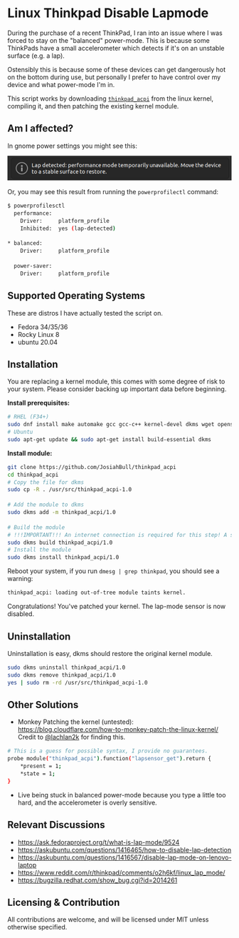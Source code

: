 # Linux Thinkpad Disable Lapmode

During the purchase of a recent ThinkPad, I ran into an issue where I was forced to stay on the "balanced" power-mode. This is because some ThinkPads have a small accelerometer which detects if it's on an unstable surface (e.g. a lap).

Ostensibly this is because some of these devices can get dangerously hot on the bottom during use, but personally I prefer to have control over my device and what power-mode I'm in.


This script works by downloading [`thinkpad_acpi`](https://github.com/torvalds/linux/blob/master/drivers/platform/x86/thinkpad_acpi.c) from the linux kernel, compiling it, and then patching the existing kernel module.


## Am I affected?
In gnome power settings you might see this:

<img src="./example-img.png" alt="screenshot of an output demonstrating lapmode enabled"/>

Or, you may see this result from running the `powerprofilectl` command:
```bash
$ powerprofilesctl
  performance:
    Driver:     platform_profile
    Inhibited:  yes (lap-detected)

* balanced:
    Driver:     platform_profile

  power-saver:
    Driver:     platform_profile

```

## Supported Operating Systems
These are distros I have actually tested the script on.
- Fedora 34/35/36
- Rocky Linux 8
- ubuntu 20.04

## Installation

You are replacing a kernel module, this comes with some degree of risk to your system. Please consider backing up important data before beginning.

**Install prerequisites:**
```bash
# RHEL (F34+)
sudo dnf install make automake gcc gcc-c++ kernel-devel dkms wget openssl
# Ubuntu
sudo apt-get update && sudo apt-get install build-essential dkms
```

**Install module:**
```bash
git clone https://github.com/JosiahBull/thinkpad_acpi
cd thinkpad_acpi
# Copy the file for dkms
sudo cp -R . /usr/src/thinkpad_acpi-1.0

# Add the module to dkms
sudo dkms add -m thinkpad_acpi/1.0

# Build the module
# !!!IMPORTANT!!! An internet connection is required for this step! A script will automatically download and patch files from the linux kernel. See scripts/download.sh for more information.
sudo dkms build thinkpad_acpi/1.0
# Install the module
sudo dkms install thinkpad_acpi/1.0
```

Reboot your system, if you run `dmesg | grep thinkpad`, you should see a warning:
```bash
thinkpad_acpi: loading out-of-tree module taints kernel.
```

Congratulations! You've patched your kernel. The lap-mode sensor is now disabled.

## Uninstallation
Uninstallation is easy, dkms should restore the original kernel module.

```bash
sudo dkms uninstall thinkpad_acpi/1.0
sudo dkms remove thinkpad_acpi/1.0
yes | sudo rm -rd /usr/src/thinkpad_acpi-1.0
```

## Other Solutions

- Monkey Patching the kernel (untested): https://blog.cloudflare.com/how-to-monkey-patch-the-linux-kernel/ Credit to [@lachlan2k](https://github.com/lachlan2k) for finding this.
```bash
# This is a guess for possible syntax, I provide no guarantees.
probe module("thinkpad_acpi").function("lapsensor_get").return {
    *present = 1;
    *state = 1;
}
```
- Live being stuck in balanced power-mode because you type a little too hard, and the accelerometer is overly sensitive.

## Relevant Discussions

- https://ask.fedoraproject.org/t/what-is-lap-mode/9524
- https://askubuntu.com/questions/1416465/how-to-disable-lap-detection
- https://askubuntu.com/questions/1416567/disable-lap-mode-on-lenovo-laptop
- https://www.reddit.com/r/thinkpad/comments/o2h6kf/linux_lap_mode/
- https://bugzilla.redhat.com/show_bug.cgi?id=2014261

## Licensing & Contribution

All contributions are welcome, and will be licensed under MIT unless otherwise specified.